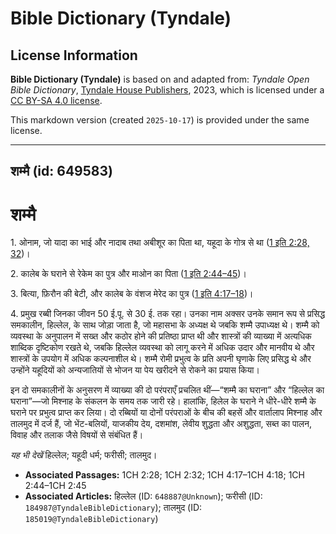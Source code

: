 # Bible Dictionary (Tyndale)

## License Information

**Bible Dictionary (Tyndale)** is based on and adapted from: _Tyndale Open Bible Dictionary_, [Tyndale House Publishers](https://tyndaleopenresources.com/), 2023, which is licensed under a [CC BY-SA 4.0 license](https://creativecommons.org/licenses/by-sa/4.0/legalcode.en).

This markdown version (created `2025-10-17`) is provided under the same license.



--------------------------------

## शम्मै (id: 649583)

शम्मै
=====

1\. ओनाम, जो यादा का भाई और नादाब तथा अबीशूर का पिता था, यहूदा के गोत्र से था ([1 इति 2:28, 32](https://ref.ly/1Chr2:28,1Chr2:32))।

2\. कालेब के घराने से रेकेम का पुत्र और माओन का पिता ([1 इति 2:44–45](https://ref.ly/1Chr2:44-1Chr2:45))।

3\. बित्या, फ़िरौन की बेटी, और कालेब के वंशज मेरेद का पुत्र ([1 इति 4:17–18](https://ref.ly/1Chr4:17-1Chr4:18))।

4\. प्रमुख रब्बी जिनका जीवन 50 ई.पू. से 30 ई. तक रहा। उनका नाम अक्सर उनके समान रूप से प्रसिद्ध समकालीन, हिल्लेल, के साथ जोड़ा जाता है, जो महासभा के अध्यक्ष थे जबकि शम्मै उपाध्यक्ष थे। शम्मै को व्यवस्था के अनुपालन में सख्त और कठोर होने की प्रतिष्ठा प्राप्त थी और शास्त्रों की व्याख्या में अत्यधिक शाब्दिक दृष्टिकोण रखते थे, जबकि हिल्लेल व्यवस्था को लागू करने में अधिक उदार और मानवीय थे और शास्त्रों के उपयोग में अधिक कल्पनाशील थे। शम्मै रोमी प्रभुत्व के प्रति अपनी घृणाके लिए प्रसिद्ध थे और उन्होंने यहूदियों को अन्यजातियों से भोजन या पेय खरीदने से रोकने का प्रयास किया।

इन दो समकालीनों के अनुसरण में व्याख्या की दो परंपराएँ प्रचलित थीं—“शम्मै का घराना” और “हिल्लेल का घराना”—जो मिश्नाह के संकलन के समय तक जारी रहे। हालांकि, हिलेल के घराने ने धीरे\-धीरे शम्मै के घराने पर प्रभुत्व प्राप्त कर लिया। दो रब्बियों या दोनों परंपराओं के बीच की बहसें और वार्तालाप मिश्नाह और तालमुद में दर्ज हैं, जो भेंट\-बलियों, याजकीय देय, दशमांश, लेवीय शुद्धता और अशुद्धता, सब्त का पालन, विवाह और तलाक जैसे विषयों से संबंधित हैं।

*यह भी देखें* हिल्लेल; यहूदी धर्म; फरीसी; तालमुद। 

* **Associated Passages:** 1CH 2:28; 1CH 2:32; 1CH 4:17–1CH 4:18; 1CH 2:44–1CH 2:45
* **Associated Articles:** हिल्लेल (ID: `648887@Unknown`); फरीसी (ID: `184987@TyndaleBibleDictionary`); तालमुद (ID: `185019@TyndaleBibleDictionary`)

